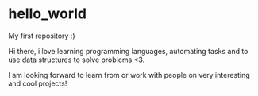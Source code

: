 # hello_world
My first repository :)

Hi there, i love learning programming languages, automating tasks and to use data structures to solve problems <3.

I am looking forward to learn from or work with people on very interesting and cool projects! 

